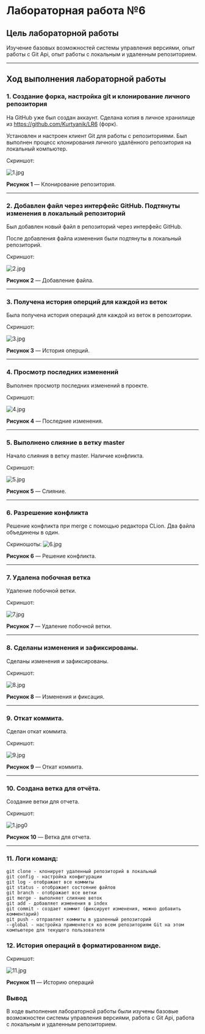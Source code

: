 # Лабораторная работа №6

## Цель лабораторной работы 

Изучение базовых возможностей системы управления версиями, опыт работы с Git Api, опыт работы с локальным и удаленным репозиторием.

---

## Ход выполнения лабораторной работы

### 1. Создание форка, настройка git и клонирование личного репозитория
На GitHub уже был создан аккаунт. 
Сделана копия в личное хранилище из https://github.com/Kurtyanik/LR6 (форк).  

Установлен и настроен
клиент Git для работы с репозиториями.
Был выполнен процесс клонирования личного удалённого репозитория на локальный компьютер.

Скриншот:  

![1.jpg](img%2F1.jpg)

**Рисунок 1** — Клонирование репозитория.

---

### 2. Добавлен файл через интерфейс GitHub. Подтянуты изменения в локальный репозиторий
Был добавлен новый файл в репозиторий через интерфейс GitHub. 

После добавления файла изменения были подтянуты в локальный репозиторий.  

Скриншот:

![2.jpg](img/2.jpg)

**Рисунок 2** — Добавление файла.

---

### 3. Получена история оперций для каждой из веток
Была получена история операций для каждой из веток в репозитории.  

Скриншот:

![3.jpg](img/3.jpg)

**Рисунок 3** — История оперций.

---

### 4. Просмотр последних изменений
Выполнен просмотр последних изменений в проекте.  

Скриншот:

![4.jpg](img/4.jpg)

**Рисунок 4** — Последние изменения.

---

### 5. Выполнено слияние в ветку master
Начало слияния в ветку master. Наличие конфликта.  

Скриншот:  

![5.jpg](img/5.jpg)

**Рисунок 5** — Слияние.

---

### 6. Разрешение конфликта
Решение конфликта при merge с помощью редактора CLion. Два файла объединены в один.
 
Скриношоты:
![6.jpg](img/6.jpg)

**Рисунок 6** — Решение конфликта.

---

### 7. Удалена побочная ветка
Удаление побочной ветки.

Скриншот:

![7.jpg](img/7.jpg)

**Рисунок 7** — Удаление побочной ветки.

---

### 8. Сделаны изменения и зафиксированы.
Сделаны изменения и зафиксированы.

Скриншот:

![8.jpg](img/8.jpg)

**Рисунок 8** — Изменения и фиксация.

---

### 9. Откат коммита.
Сделан откат коммита.

Скриншот:

![9.jpg](img/9.jpg)

**Рисунок 9** — Откат коммита.

---

### 10. Создана ветка для отчёта.
Создание ветки для отчета.

Скриншот: 

![1.jpg0](img/10.jpg)

**Рисунок 10** — Ветка для отчета.

---

### 11. Логи команд:

```
git clone - клонирует удаленный репозиторий в локальный
git config - настройка конфигурации
git log - отображает все коммиты
git status - отображает состояние файлов
git branch - отображает все ветки
git merge - выполняет слияние веток
git add - добавляет изменения в index
git commit - создает коммит (фиксирует изменения, можно добавить комментарий)
git push - отправляет коммиты в удаленный репозиторий
--global - настройка применяется ко всем репозиториям Git на этом компьютере для текущего пользователя
```
### 12. История операций в форматированном виде.

Скриншот:

![11.jpg](img/11.jpg)

**Рисунок 11** — Историю операций

### Вывод

В ходе выполнения лабораторной работы были изучены базовые 
возможностеи системы управления версиями,
работа с Git Api, работа с локальным и удаленным репозиторием.



